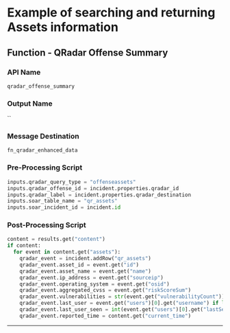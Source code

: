 <!--
    DO NOT MANUALLY EDIT THIS FILE
    THIS FILE IS AUTOMATICALLY GENERATED WITH resilient-sdk codegen
    Generated with resilient-sdk v49.0.4368
-->

# Example of searching and returning Assets information

## Function - QRadar Offense Summary

### API Name
`qradar_offense_summary`

### Output Name
``

### Message Destination
`fn_qradar_enhanced_data`

### Pre-Processing Script
```python
inputs.qradar_query_type = "offenseassets"
inputs.qradar_offense_id = incident.properties.qradar_id
inputs.qradar_label = incident.properties.qradar_destination
inputs.soar_table_name = "qr_assets"
inputs.soar_incident_id = incident.id
```

### Post-Processing Script
```python
content = results.get("content")
if content:
  for event in content.get("assets"):
    qradar_event = incident.addRow("qr_assets")
    qradar_event.asset_id = event.get("id")
    qradar_event.asset_name = event.get("name")
    qradar_event.ip_address = event.get("sourceip")
    qradar_event.operating_system = event.get("osid")
    qradar_event.aggregated_cvss = event.get("riskScoreSum")
    qradar_event.vulnerabilities = str(event.get("vulnerabilityCount"))
    qradar_event.last_user = event.get("users")[0].get("username") if len(event.get("users")) > 0 and event.get("users")[0].get("username") else ""
    qradar_event.last_user_seen = int(event.get("users")[0].get("lastSeenProfiler")) if len(event.get("users")) > 0 and event.get("users")[0].get("lastSeenProfiler") else ""
    qradar_event.reported_time = content.get("current_time")
```

---

